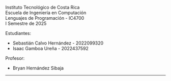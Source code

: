 Instituto Tecnológico de Costa Rica  
Escuela de Ingeniería en Computación  
Lenguajes de Programación - IC4700  
I Semestre de 2025 

Estudiantes:  
- Sebastián Calvo Hernández - 2022099320  
- Isaac Gamboa Ureña - 2022437592  

Profesor:
- Bryan Hernández Sibaja  

---

